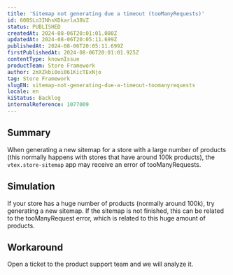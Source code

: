 ```yaml
---
title: 'Sitemap not generating due a timeout (tooManyRequests)'
id: 60BSLo3INhsKDkarla38VZ
status: PUBLISHED
createdAt: 2024-08-06T20:01:01.080Z
updatedAt: 2024-08-06T20:05:11.699Z
publishedAt: 2024-08-06T20:05:11.699Z
firstPublishedAt: 2024-08-06T20:01:01.925Z
contentType: knownIssue
productTeam: Store Framework
author: 2mXZkbi0oi061KicTExNjo
tag: Store Framework
slugEN: sitemap-not-generating-due-a-timeout-toomanyrequests
locale: en
kiStatus: Backlog
internalReference: 1077009
---
```


## Summary


When generating a new sitemap for a store with a large number of products (this normally happens with stores that have around 100k products), the `vtex.store-sitemap` app may receive an error of tooManyRequests.


##

## Simulation


If your store has a huge number of products (normally around 100k), try generating a new sitemap. If the sitemap is not finished, this can be related to the tooManyRequest error, which is related to this huge amount of products.


##

## Workaround


Open a ticket to the product support team and we will analyze it.





